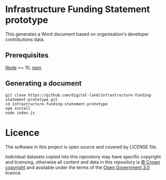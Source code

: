 # Infrastructure Funding Statement prototype

This generates a Word document based on organisation's developer contributions data.

## Prerequisites
[Node](https://nodejs.org) >= 10, [npm](https://npmjs.com)

## Generating a document
```
git clone https://github.com/digital-land/infrastructure-funding-statement-prototype.git
cd infrastructure-funding-statement-prototype
npm install
node index.js
```
# Licence

The software in this project is open source and covered by LICENSE file.

Individual datasets copied into this repository may have specific copyright and licensing, otherwise all content and data in this repository is
[© Crown copyright](http://www.nationalarchives.gov.uk/information-management/re-using-public-sector-information/copyright-and-re-use/crown-copyright/)
and available under the terms of the [Open Government 3.0](https://www.nationalarchives.gov.uk/doc/open-government-licence/version/3/) licence.

